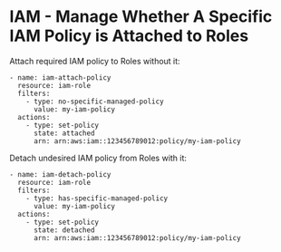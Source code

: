 IAM - Manage Whether A Specific IAM Policy is Attached to Roles
===============================================================

Attach required IAM policy to Roles without it:

``` {.yaml}
- name: iam-attach-policy
  resource: iam-role
  filters:
    - type: no-specific-managed-policy
      value: my-iam-policy
  actions:
    - type: set-policy
      state: attached
      arn: arn:aws:iam::123456789012:policy/my-iam-policy
```

Detach undesired IAM policy from Roles with it:

``` {.yaml}
- name: iam-detach-policy
  resource: iam-role
  filters:
    - type: has-specific-managed-policy
      value: my-iam-policy
  actions:
    - type: set-policy
      state: detached
      arn: arn:aws:iam::123456789012:policy/my-iam-policy
```
